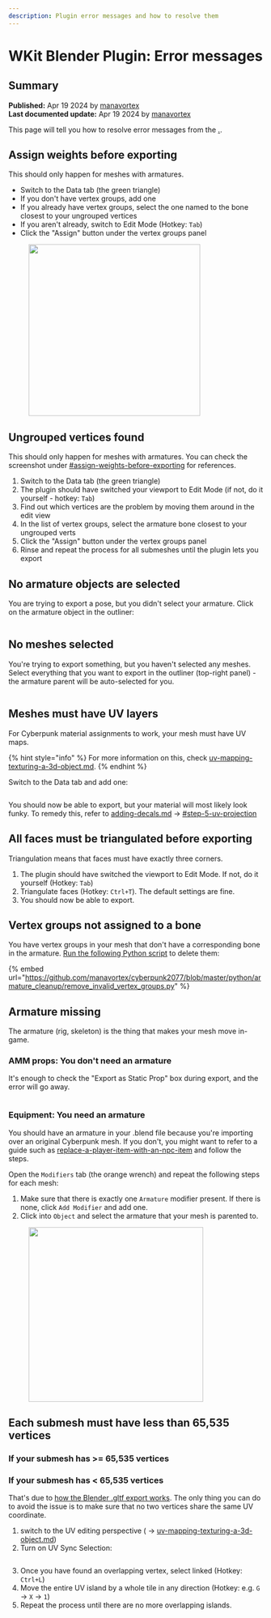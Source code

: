 ```yaml
---
description: Plugin error messages and how to resolve them
---
```


# WKit Blender Plugin: Error messages

## Summary

**Published:** Apr 19 2024 by [manavortex](https://app.gitbook.com/u/NfZBoxGegfUqB33J9HXuCs6PVaC3 "mention")\
**Last documented update:** Apr 19 2024 by  [manavortex](https://app.gitbook.com/u/NfZBoxGegfUqB33J9HXuCs6PVaC3 "mention")

This page will tell you how to resolve error messages from the [.](./ "mention").

## Assign weights before exporting

This should only happen for meshes with armatures.

* Switch to the Data tab (the green triangle)
* If you don't have vertex groups, add one
* If you already have vertex groups, select the one named to the bone closest to your ungrouped vertices
* If you aren't already, switch to Edit Mode (Hotkey: `Tab`)
* Click the "Assign" button under the vertex groups panel

<figure><img src="../../../.gitbook/assets/blender_plugin_ungrouped_verts.png" alt="" width="339"><figcaption></figcaption></figure>

## Ungrouped vertices found

This should only happen for meshes with armatures. You can check the screenshot under [#assign-weights-before-exporting](wkit-blender-plugin-error-messages.md#assign-weights-before-exporting "mention") for references.

1. Switch to the Data tab (the green triangle)
2. The plugin should have switched your viewport to Edit Mode (if not, do it yourself - hotkey: `Tab`)
3. Find out which vertices are the problem by moving them around in the edit view
4. In the list of vertex groups, select the armature bone closest to your ungrouped verts
5. Click the "Assign" button under the vertex groups panel
6. Rinse and repeat the process for all submeshes until the plugin lets you export

## No armature objects are selected

You are trying to export a pose, but you didn't select your armature. Click on the armature object in the outliner:

<figure><img src="../../../.gitbook/assets/image.png" alt=""><figcaption></figcaption></figure>

## No meshes selected

You're trying to export something, but you haven't selected any meshes. Select everything that you want to export in the outliner (top-right panel) - the armature parent will be auto-selected for you.

<figure><img src="../../../.gitbook/assets/image (1).png" alt=""><figcaption></figcaption></figure>

## Meshes must have UV layers

For Cyberpunk material assignments to work, your mesh must have UV maps.&#x20;

{% hint style="info" %}
For more information on this, check [uv-mapping-texturing-a-3d-object.md](../../materials/uv-mapping-texturing-a-3d-object.md "mention").
{% endhint %}

Switch to the Data tab and add one:

<figure><img src="../../../.gitbook/assets/blender_addon_uv_maps.png" alt=""><figcaption></figcaption></figure>

You should now be able to export, but your material will most likely look funky. To remedy this, refer to [adding-decals.md](../../modding-guides/items-equipment/editing-existing-items/adding-decals.md "mention") -> [#step-5-uv-projection](../../modding-guides/items-equipment/editing-existing-items/adding-decals.md#step-5-uv-projection "mention")

## All faces must be triangulated before exporting

Triangulation means that faces must have exactly three corners.

1. The plugin should have switched the viewport to Edit Mode. If not, do it yourself (Hotkey: `Tab`)
2. Triangulate faces (Hotkey: `Ctrl+T`). The default settings are fine.
3. You should now be able to export.

## Vertex groups not assigned to a bone

You have vertex groups in your mesh that don't have a corresponding bone in the armature. [Run the following Python script](wkit-blender-plugin-troubleshooting/blender-running-python-scripts.md) to delete them:

{% embed url="https://github.com/manavortex/cyberpunk2077/blob/master/python/armature_cleanup/remove_invalid_vertex_groups.py" %}

## Armature missing

The armature (rig, skeleton) is the thing that makes your mesh move in-game.&#x20;

### AMM props: You don't need an armature

It's enough to check the "Export as Static Prop" box during export, and the error will go away.

<figure><img src="../../../.gitbook/assets/image (2).png" alt=""><figcaption></figcaption></figure>

### Equipment: You need an armature

You should have an armature in your .blend file because you're importing over an original Cyberpunk mesh. If you don't, you might want to refer to a guide such as [replace-a-player-item-with-an-npc-item](../../modding-guides/items-equipment/editing-existing-items/replace-a-player-item-with-an-npc-item/ "mention") and follow the steps.

Open the `Modifiers` tab (the orange wrench) and repeat the following steps for each mesh:

1. Make sure that there is exactly one `Armature` modifier present. If there is none, click `Add Modifier` and add one.
2. Click into `Object` and select the armature that your mesh is parented to.&#x20;

<figure><img src="../../../.gitbook/assets/blender_addon_select_armature.png" alt="" width="345"><figcaption></figcaption></figure>

## Each submesh must have less than 65,535 vertices

### If your submesh has >= 65,535 vertices&#x20;

### If your submesh has < 65,535 vertices

That's due to [how the Blender .gltf export works](https://github.com/KhronosGroup/glTF-Blender-IO/issues/912#issuecomment-581564314). The only thing you can do to avoid the issue is to make sure that no two vertices share the same UV coordinate.&#x20;

1. switch to the UV editing perspective ( -> [uv-mapping-texturing-a-3d-object.md](../../materials/uv-mapping-texturing-a-3d-object.md "mention"))&#x20;
2. Turn on UV Sync Selection:

<figure><img src="https://user-images.githubusercontent.com/11024420/73680340-acad8580-4681-11ea-86f2-04422745c15f.png" alt=""><figcaption></figcaption></figure>

3. Once you have found an overlapping vertex, select linked (Hotkey: `Ctrl+L`)
4. Move the entire UV island by a whole tile in any direction (Hotkey: e.g. `G` -> `X` -> `1`)
5. Repeat the process until there are no more overlapping islands.
